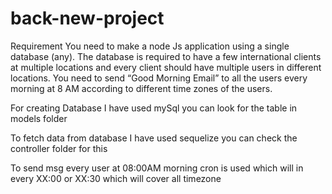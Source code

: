 # back-new-project
Requirement
You need to make a node Js application using a single database (any). The database is
required to have a few international clients at multiple locations and every client should
have multiple users in different locations. You need to send “Good Morning Email” to all the
users every morning at 8 AM according to different time zones of the users.


For creating Database I have used mySql you can look for the table in models folder

To fetch data from database I have used sequelize you can check the controller folder for this

To send msg every user at 08:00AM morning cron is used which will in every XX:00 or XX:30 which will cover all timezone
